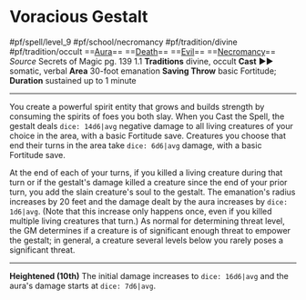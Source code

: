 # Voracious Gestalt
#pf/spell/level_9 #pf/school/necromancy #pf/tradition/divine #pf/tradition/occult
==[Aura](../../../Traits/Aura.md)== ==[Death](../../../Traits/Death.md)== ==[Evil](../../../Traits/Evil.md)== ==[Necromancy](../../../Traits/Necromancy.md)==
*Source* Secrets of Magic pg. 139 1.1
**Traditions** divine, occult
**Cast** ►► somatic, verbal
**Area** 30-foot emanation
**Saving Throw** basic Fortitude; **Duration** sustained up to 1 minute

---
You create a powerful spirit entity that grows and builds strength by consuming the spirits of foes you both slay. When you Cast the Spell, the gestalt deals `dice: 14d6|avg` negative damage to all living creatures of your choice in the area, with a basic Fortitude save. Creatures you choose that end their turns in the area take `dice: 6d6|avg` damage, with a basic Fortitude save.

At the end of each of your turns, if you killed a living creature during that turn or if the gestalt's damage killed a creature since the end of your prior turn, you add the slain creature's soul to the gestalt. The emanation's radius increases by 20 feet and the damage dealt by the aura increases by `dice: 1d6|avg`. (Note that this increase only happens once, even if you killed multiple living creatures that turn.) As normal for determining threat level, the GM determines if a creature is of significant enough threat to empower the gestalt; in general, a creature several levels below you rarely poses a significant threat.

<hr>

**Heightened (10th)** The initial damage increases to `dice: 16d6|avg` and the aura's damage starts at `dice: 7d6|avg`.